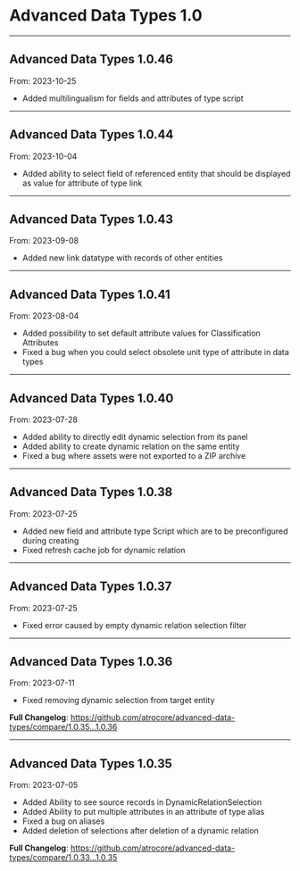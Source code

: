 # Advanced Data Types 1.0


---

## Advanced Data Types 1.0.46
From: 2023-10-25

* Added multilingualism for fields and attributes of type script


---

## Advanced Data Types 1.0.44
From: 2023-10-04

* Added ability to select field of referenced entity that should be displayed as value for attribute of type link 

---

## Advanced Data Types 1.0.43
From: 2023-09-08

* Added new link datatype with records of other entities

---

## Advanced Data Types 1.0.41
From: 2023-08-04

* Added possibility to set default attribute values for Classification Attributes
* Fixed a bug when you could select obsolete unit type of attribute in data types

---

## Advanced Data Types 1.0.40
From: 2023-07-28

* Added ability to directly edit dynamic selection from its panel
* Added ability to create dynamic relation on the same entity
* Fixed a bug where assets were not exported to a ZIP archive

---

## Advanced Data Types 1.0.38
From: 2023-07-25

* Added new field and attribute type Script which are to be preconfigured during creating
* Fixed refresh cache job for dynamic relation

---

## Advanced Data Types 1.0.37
From: 2023-07-25

* Fixed error caused by empty dynamic relation selection filter

---

## Advanced Data Types 1.0.36
From: 2023-07-11

* Fixed removing dynamic selection from target entity

**Full Changelog**: https://github.com/atrocore/advanced-data-types/compare/1.0.35...1.0.36

---

## Advanced Data Types 1.0.35
From: 2023-07-05

* Added Ability to see source records in DynamicRelationSelection
* Added Ability to put multiple attributes in an attribute of type alias
* Fixed a bug on aliases
* Added deletion of selections after deletion of a dynamic relation


**Full Changelog**: https://github.com/atrocore/advanced-data-types/compare/1.0.33...1.0.35
